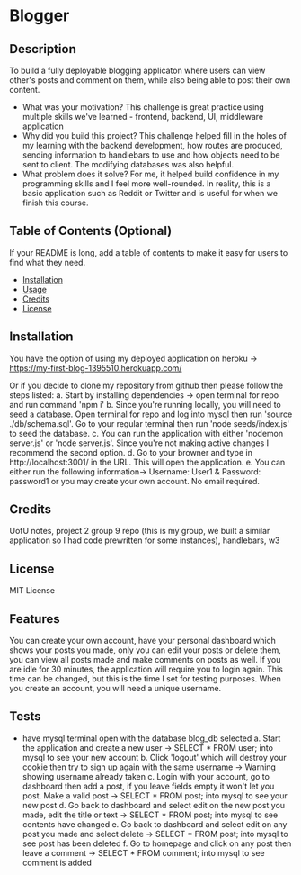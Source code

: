 # Blogger

## Description

To build a fully deployable blogging applicaton where users can view other's posts and comment on them, while also being able to post their own content.

- What was your motivation? This challenge is great practice using multiple skills we've learned - frontend, backend, UI, middleware application
- Why did you build this project? This challenge helped fill in the holes of my learning with the backend development, how routes are produced, sending information to handlebars to use and how objects need to be sent to client. The modifying databases was also helpful.
- What problem does it solve? For me, it helped build confidence in my programming skills and I feel more well-rounded. In reality, this is a basic application such as Reddit or Twitter and is useful for when we finish this course.

## Table of Contents (Optional)

If your README is long, add a table of contents to make it easy for users to find what they need.

- [Installation](#installation)
- [Usage](#usage)
- [Credits](#credits)
- [License](#license)

## Installation

You have the option of using my deployed application on heroku -> https://my-first-blog-1395510.herokuapp.com/

Or if you decide to clone my repository from github then please follow the steps listed:
a. Start by installing dependencies -> open terminal for repo and run command 'npm i'
b. Since you're running locally, you will need to seed a database. Open terminal for repo and log into mysql then run 'source ./db/schema.sql'. Go to your regular terminal then run 'node seeds/index.js' to seed the database.
c. You can run the application with either 'nodemon server.js' or 'node server.js'. Since you're not making active changes I recommend the second option.
d. Go to your browner and type in http://localhost:3001/ in the URL. This will open the application. 
e. You can either run the following information-> Username: User1  &  Password: password1 or you may create your own account. No email required. 


## Credits

UofU notes, project 2 group 9 repo (this is my group, we built a similar application so I had code prewritten for some instances), handlebars, w3

## License

MIT License

## Features

You can create your own account, have your personal dashboard which shows your posts you made, only you can edit your posts or delete them, you can view all posts made and make comments on posts as well. If you are idle for 30 minutes, the application will require you to login again. This time can be changed, but this is the time I set for testing purposes. When you create an account, you will need a unique username.

## Tests

* have mysql terminal open with the database blog_db selected
a. Start the application and create a new user -> SELECT * FROM user; into mysql to see your new account 
b. Click 'logout' which will destroy your cookie then try to sign up again with the same username -> Warning showing username already taken
c. Login with your account, go to dashboard then add a post, if you leave fields empty it won't let you post. Make a valid post -> SELECT * FROM post; into mysql to see your new post
d. Go back to dashboard and select edit on the new post you made, edit the title or text -> SELECT * FROM post; into mysql to see contents have changed
e. Go back to dashboard and select edit on any post you made and select delete -> SELECT * FROM post; into mysql to see post has been deleted
f. Go to homepage and click on any post then leave a comment -> SELECT * FROM comment; into mysql to see comment is added